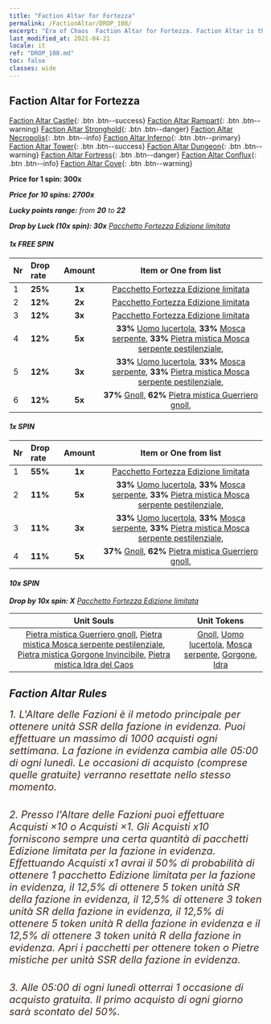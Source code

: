 ```yaml
---
title: "Faction Altar for Fortezza"
permalink: /FactionAltar/DROP_108/
excerpt: "Era of Chaos  Faction Altar for Fortezza. Faction Altar is the primary method for obtaining SSR units from the popular faction. Limited to 1,000 purchases each week. The popular faction changes at 05:00 every Monday. Purchase attempts and free purchase attempts will also reset then."
last_modified_at: 2021-04-21
locale: it
ref: "DROP_108.md"
toc: false
classes: wide
---
```


##  Faction Altar for **Fortezza**

  [Faction Altar Castle](/it/FactionAltar/DROP_101/){: .btn .btn--success} [Faction Altar Rampart](/it/FactionAltar/DROP_102/){: .btn .btn--warning} [Faction Altar Stronghold](/it/FactionAltar/DROP_103/){: .btn .btn--danger} [Faction Altar Necropolis](/it/FactionAltar/DROP_104/){: .btn .btn--info} [Faction Altar Inferno](/it/FactionAltar/DROP_105/){: .btn .btn--primary} [Faction Altar Tower](/it/FactionAltar/DROP_106/){: .btn .btn--success} [Faction Altar Dungeon](/it/FactionAltar/DROP_107/){: .btn .btn--warning} [Faction Altar Fortress](/it/FactionAltar/DROP_108/){: .btn .btn--danger} [Faction Altar Conflux](/it/FactionAltar/DROP_109/){: .btn .btn--info} [Faction Altar Cove](/it/FactionAltar/DROP_112/){: .btn .btn--warning} 

  **Price for 1 spin: 300x** <i class="fas fa-gem"/>

  **Price for 10 spins: 2700x** <i class="fas fa-gem"/>

  **Lucky points range:** from **20** to **22**

  **Drop by Luck (10x spin): 30x** [Pacchetto Fortezza Edizione limitata](/it/Items/con_2142/)

####  1x FREE SPIN 

  |    Nr    |  Drop rate  |  Amount   |   Item or One from list  |
  |:---------|:------------|:---------:|:------------------------:|
  | 1 | **25%** | **1x** | [Pacchetto Fortezza Edizione limitata](/it/Items/con_2142/) |
  | 2 | **12%** | **2x** | [Pacchetto Fortezza Edizione limitata](/it/Items/con_2142/) |
  | 3 | **12%** | **3x** | [Pacchetto Fortezza Edizione limitata](/it/Items/con_2142/) |
  | 4 | **12%** | **5x** |  **33%** [Uomo lucertola](/it/Items/unt_254/),  **33%** [Mosca serpente](/it/Items/unt_255/),  **33%** [Pietra mistica Mosca serpente pestilenziale](/it/Items/unt_337/),  |
  | 5 | **12%** | **3x** |  **33%** [Uomo lucertola](/it/Items/unt_254/),  **33%** [Mosca serpente](/it/Items/unt_255/),  **33%** [Pietra mistica Mosca serpente pestilenziale](/it/Items/unt_337/),  |
  | 6 | **12%** | **5x** |  **37%** [Gnoll](/it/Items/unt_253/),  **62%** [Pietra mistica Guerriero gnoll](/it/Items/unt_336/),  |


####  1x SPIN 

  |    Nr    |  Drop rate  |  Amount   |   Item or One from list  |
  |:---------|:------------|:---------:|:------------------------:|
  | 1 | **55%** | **1x** | [Pacchetto Fortezza Edizione limitata](/it/Items/con_2142/) |
  | 2 | **11%** | **5x** |  **33%** [Uomo lucertola](/it/Items/unt_254/),  **33%** [Mosca serpente](/it/Items/unt_255/),  **33%** [Pietra mistica Mosca serpente pestilenziale](/it/Items/unt_337/),  |
  | 3 | **11%** | **3x** |  **33%** [Uomo lucertola](/it/Items/unt_254/),  **33%** [Mosca serpente](/it/Items/unt_255/),  **33%** [Pietra mistica Mosca serpente pestilenziale](/it/Items/unt_337/),  |
  | 4 | **11%** | **5x** |  **37%** [Gnoll](/it/Items/unt_253/),  **62%** [Pietra mistica Guerriero gnoll](/it/Items/unt_336/),  |


####  10x SPIN 

  **Drop by 10x spin: X** [Pacchetto Fortezza Edizione limitata](/it/Items/con_2142/)

  |    Unit Souls    |  Unit Tokens  |
  |:----------------:|:-------------:|
  | [Pietra mistica Guerriero gnoll](/it/Items/unt_336/), [Pietra mistica Mosca serpente pestilenziale](/it/Items/unt_337/), [Pietra mistica Gorgone Invincibile](/it/Items/unt_339/), [Pietra mistica Idra del Caos](/it/Items/unt_341/) | [Gnoll](/it/Items/unt_253/), [Uomo lucertola](/it/Items/unt_254/), [Mosca serpente](/it/Items/unt_255/), [Gorgone](/it/Items/unt_257/), [Idra](/it/Items/unt_259/) |



## Faction Altar Rules

  <span style="color: #3c2a1e;font-size:20px">1. L'Altare delle Fazioni è il metodo principale per ottenere unità SSR della fazione in evidenza. Puoi effettuare un massimo di 1000 acquisti ogni settimana. La fazione in evidenza cambia alle 05:00 di ogni lunedì. Le occasioni di acquisto (comprese quelle gratuite) verranno resettate nello stesso momento.</span><br/>

<br/>  <span style="color: #3c2a1e;font-size:20px">2. Presso l'Altare delle Fazioni puoi effettuare Acquisti ×10 o Acquisti ×1. Gli Acquisti x10 forniscono sempre una certa quantità di pacchetti Edizione limitata per la fazione in evidenza. Effettuando Acquisti x1 avrai il 50% di probabilità di ottenere 1 pacchetto Edizione limitata per la fazione in evidenza, il 12,5% di ottenere 5 token unità SR della fazione in evidenza, il 12,5% di ottenere 3 token unità SR della fazione in evidenza, il 12,5% di ottenere 5 token unità R della fazione in evidenza e il 12,5% di ottenere 3 token unità R della fazione in evidenza. Apri i pacchetti per ottenere token o Pietre mistiche per unità SSR della fazione in evidenza.</span>

<br/>  <span style="color: #3c2a1e;font-size:20px">3. Alle 05:00 di ogni lunedì otterrai 1 occasione di acquisto gratuita. Il primo acquisto di ogni giorno sarà scontato del 50%.</span><br/>

<br/>